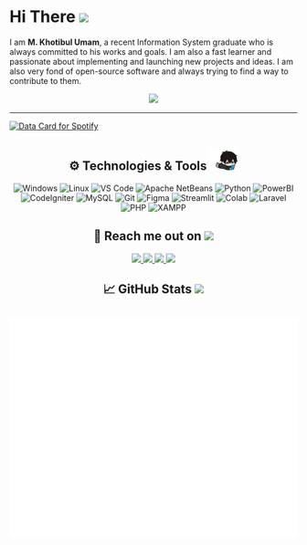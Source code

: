 <!-- <img src="https://github.com/mam-06/mam-06/blob/main/images/newbg(1).png" height="300" /> -->
# Hi There <img src="https://i.imgur.com/GNz3qCl.gif" width="30px">
I am **M. Khotibul Umam**, a recent Information System graduate who is always committed to his works and goals. I am also a fast learner and passionate about implementing and launching new projects and ideas. I am also very fond of open-source software and always trying to find a way to contribute to them.  

<p align="center">
  <a href="https://mamskie.me" target="_blank">
    <img src="https://img.shields.io/badge/-🌐 Visit%20mamskie.me-black?style=for-the-badge&logo=firefox&logoColor=white" />
  </a>
</p>

---
<a href="https://data-card-for-spotify.herokuapp.com/card?user_id=31t5j64ir44w7z7pf2je2smyjkxu">
  <img src="https://data-card-for-spotify.herokuapp.com/api/card?user_id=31t5j64ir44w7z7pf2je2smyjkxu" alt="Data Card for Spotify">
</a>
<h2 align="center">
  ⚙️ Technologies & Tools <img src="https://github.com/mam-06/mam-06/blob/main/images/laptop.gif" width="50">
</h2>
<p align="center">
  <img src="https://img.shields.io/badge/Windows-0078D6.svg?style=for-the-badge&logo=windows&logoColor=black&color=0078D6" alt="Windows">
  <img src="https://img.shields.io/badge/linux-%FCC624.svg?style=for-the-badge&logo=linux&logoColor=black&color=FCC624" alt="Linux">
  <img src="https://img.shields.io/badge/VS%20Code-007ACC.svg?style=for-the-badge&logo=visual%20studio%20code&logoColor=white&color=007ACC" alt="VS Code">
  <img src="https://img.shields.io/badge/Apache%20NetBeans-1B6AC6?style=for-the-badge&logo=apache%20netbeans%20IDE&logoColor=white" alt="Apache NetBeans">
  <img src="https://img.shields.io/badge/Python-00599C?style=for-the-badge&logo=python" alt="Python">
  <img src="https://img.shields.io/badge/PowerBI-F2C811?style=for-the-badge&logo=powerbi&logoColor=black" alt="PowerBI">
  <img src="https://img.shields.io/badge/CodeIgniter-1572B6?style=for-the-badge&logo=codeigniter" alt="CodeIgniter">
  <img src="https://img.shields.io/badge/MySQL-000000?style=for-the-badge&logo=mysql" alt="MySQL">
  <img src="https://img.shields.io/badge/Git-black?style=for-the-badge&logo=git" alt="Git">
  <img src="https://img.shields.io/badge/Figma-000000?style=for-the-badge&logo=figma" alt="Figma">
  <img src="https://img.shields.io/badge/Streamlit-000000?style=for-the-badge&logo=streamlit" alt="Streamlit">
  <img src="https://img.shields.io/badge/Colab-F9AB00?style=for-the-badge&logo=googlecolab&color=000000" alt="Colab">
  <img src="https://img.shields.io/badge/Laravel-000000?style=for-the-badge&logo=laravel&logoColor=white" alt="Laravel">
  <img src="https://img.shields.io/badge/PHP-000000?style=for-the-badge&logo=php" alt="PHP">
  <img src="https://img.shields.io/badge/XAMPP-000000?style=for-the-badge&logo=XAMPP" alt="XAMPP">
</p>


<h2 align="center">📇 Reach me out on <img src="https://media.tenor.com/B1tV14bHvNMAAAAi/anime.gif" width="50"></h2>
<p align="center">
<a href="https://www.instagram.com/khtblmam__">
<img src="https://img.shields.io/badge/-MAM-purple?style=flat-square&logo=instagram&logoColor=white&link=https://www.instagram.com/mam.06_/">
<a href="mailto: khotib.bul@gmail.com">
 <img src="https://img.shields.io/badge/-khotib.bul-c14438?style=flat-square&logo=Gmail&logoColor=white&link=mailto:khotib.bul@gmail.com"/>
</a>
<a href="https://www.linkedin.com/in/mamskie/">
 <img src="https://img.shields.io/badge/-mam06-blue?style=flat-square&logo=Linkedin&logoColor=white&link=https://www.linkedin.com/in/mam06/"/>
</a>
 <a href="https://twitter.com/MAM06_">
 <img src="https://img.shields.io/badge/-mam06_-blue?style=flat-square&logo=twitter&logoColor=white&link=https://twitter.com/MAM06_"/>
</a>
</p> 

<h2 align="center"> &#x1f4c8; GitHub Stats <img src="https://media.tenor.com/Zh-kW5K_X0kAAAAi/neko-anime.gif" width="50"> <h2>

<p align="left">
<img alt="Metric Stats" src="https://github.com/mamskie/mamskie/blob/main/github-metrics.svg" />
</p> 
<!--<p align="center">
<img src='https://readme-typing-svg.herokuapp.com?color=%2336BCF7&lines=Fresh+Graduate+Information+System'>
</p>
<!--
<p align=left>
  <img  src = "https://github-readme-stats.vercel.app/api?username=mam-06&show_icons=true&theme=tokyonight">
  <img  src="https://github-readme-streak-stats.herokuapp.com/?user=mam-06&show_icons=true&locale=en&layout=compact&theme=radical&line_height=0" />
</p> 
